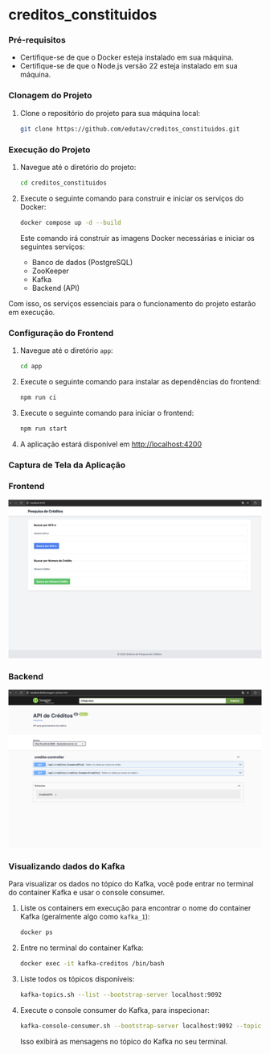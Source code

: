 # creditos_constituidos

### Pré-requisitos

* Certifique-se de que o Docker esteja instalado em sua máquina.
* Certifique-se de que o Node.js versão 22 esteja instalado em sua máquina.

### Clonagem do Projeto

1.  Clone o repositório do projeto para sua máquina local:

    ```bash
    git clone https://github.com/edutav/creditos_constituidos.git
    ```

### Execução do Projeto

1.  Navegue até o diretório do projeto:

    ```bash
    cd creditos_constituidos
    ```

2.  Execute o seguinte comando para construir e iniciar os serviços do Docker:

    ```bash
    docker compose up -d --build
    ```

    Este comando irá construir as imagens Docker necessárias e iniciar os seguintes serviços:

    * Banco de dados (PostgreSQL)
    * ZooKeeper
    * Kafka
    * Backend (API)

Com isso, os serviços essenciais para o funcionamento do projeto estarão em execução.

### Configuração do Frontend

1.  Navegue até o diretório `app`:

    ```bash
    cd app
    ```

2.  Execute o seguinte comando para instalar as dependências do frontend:

    ```bash
    npm run ci
    ```

3. Execute o seguinte comando para iniciar o frontend:
    ```bash
    npm run start
    ```
4.  A aplicação estará disponível em [http://localhost:4200](http://localhost:420)    

### Captura de Tela da Aplicação
### Frontend
![Texto Alternativo](img/app.png)

### Backend
![Texto Alternativo](img/api.png)

### Visualizando dados do Kafka

Para visualizar os dados no tópico do Kafka, você pode entrar no terminal do container Kafka e usar o console consumer.

1.  Liste os containers em execução para encontrar o nome do container Kafka (geralmente algo como `kafka_1`):

    ```bash
    docker ps
    ```

2.  Entre no terminal do container Kafka:

    ```bash
    docker exec -it kafka-creditos /bin/bash
    ```

3.  Liste todos os tópicos disponíveis:

    ```bash
    kafka-topics.sh --list --bootstrap-server localhost:9092
    ```

4.  Execute o console consumer do Kafka, para inspecionar:

    ```bash
    kafka-console-consumer.sh --bootstrap-server localhost:9092 --topic consulta-creditos --from-beginning
    ```

    Isso exibirá as mensagens no tópico do Kafka no seu terminal.
